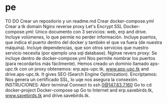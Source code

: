 # pe
TO DO
 Crear un repositorio y un readme.md
 Crear docker-compose.yml
 Crear a tk domain
 Nginx reverse proxy
 Let's Encrypt SSL
Docker-compose.yml:
Unico documento con 3 servicios: web, erp and drive.
Incluye volúmenes, lo que permie no perder información.
Incluye puertos, que indica el puerto dentro del docker y también el que va fuera (de nuestra máquina).
Incluye dependencias, que son otros servicios que nuestro servicio necesita (por ejemplo una sql database).
Nginxe revers proxy:
Se incluye dentro de docker-compose.yml
Nos permite nombrar los puertos (para recordarlos más fácilmente).
Hemos creado un dominio llamado aps-upc.tk con un proxy obtenemos: erp.aps-upc.tk, www.aps-upc.tk and drive.aps-upc.tk.
It gives SEO (Search Engine Optimization).
Encriptamos:
Nos genera un certificado SSL, lo uqe nos asegura la consexión.
INSTRUCIONES:
Abrir terminal
Connect to ssh 0@147.83.7.160
Go to cd docker-project
Docker-compose up
Go to Internet and erp.savebirds.tk, www.savebirds.tk and drive.savebirds.tk.
